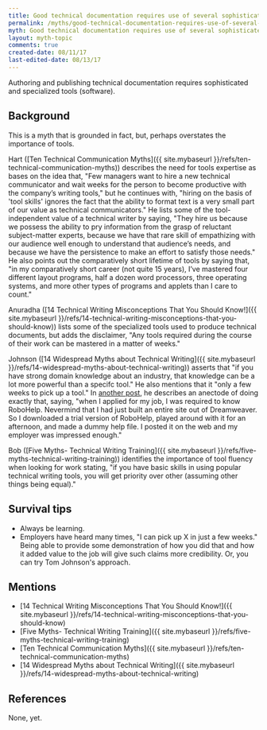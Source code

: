 ```yaml
---
title: Good technical documentation requires use of several sophisticated tools
permalink: /myths/good-technical-documentation-requires-use-of-several-sophisticated-tools
myth: Good technical documentation requires use of several sophisticated tools
layout: myth-topic
comments: true
created-date: 08/11/17
last-edited-date: 08/13/17
---
```


Authoring and publishing technical documentation requires sophisticated and specialized tools (software).

## Background

This is a myth that is grounded in fact, but, perhaps overstates the importance of tools.

Hart ([Ten Technical Communication Myths]({{ site.mybaseurl }}/refs/ten-technical-communication-myths)) describes the need for tools expertise as bases on the idea that, "Few managers want to hire a new technical communicator and wait weeks for the person to become productive with the company’s writing tools," but he continues with, "hiring on the basis of 'tool skills' ignores the fact that the ability to format text is a  very small part of our value as technical communicators." He lists some of the tool-independent value of a technical writer by saying, "They hire us because we possess the ability to pry information from the grasp of reluctant subject-matter experts, because we have that rare skill of empathizing with our audience well enough to understand that audience’s needs, and because we have the persistence to make an effort to satisfy those needs." He also points out the comparatively short lifetime of tools by saying that, "in my comparatively short career (not quite 15 years), I’ve mastered four different layout programs, half a dozen word processors, three operating systems, and more other types of programs and applets than I care to count."

Anuradha ([14 Technical Writing Misconceptions That You Should Know!]({{ site.mybaseurl }}/refs/14-technical-writing-misconceptions-that-you-should-know)) lists some of the specialized tools used to produce technical documents, but adds the disclaimer, "Any tools required during the course of their work can be mastered in a matter of weeks." 

Johnson ([14 Widespread Myths about Technical Writing]({{ site.mybaseurl }}/refs/14-widespread-myths-about-technical-writing)) asserts that "if you have strong domain knowledge about an industry, that knowledge can be a lot more powerful than a specifc tool." He also mentions that it "only a few weeks to pick up a tool." In [another post](http://idratherbewriting.com/2007/02/15/post-in-business-columns-of-whats-host-in-stc-by-proedit-guy/), he describes an anectode of doing exactly that, saying, "when I applied for my job, I was required to know RoboHelp. Nevermind that I had just built an entire site out of Dreamweaver. So I downloaded a trial version of RoboHelp, played around with it for an afternoon, and made a dummy help file. I posted it on the web and my employer was impressed enough."

Bob ([Five Myths- Technical Writing Training]({{ site.mybaseurl }}/refs/five-myths-technical-writing-training)) identifies the importance of tool fluency when looking for work stating, "if you have basic skills in using popular technical writing tools, you will get priority over
other (assuming other things being equal)."


## Survival tips

* Always be learning.
* Employers have heard many times, "I can pick up X in just a few weeks." Being able to provide some demonstration of how you did that and how it added value to the job will give such claims more credibility. Or, you can try Tom Johnson's approach.

## Mentions

* [14 Technical Writing Misconceptions That You Should Know!]({{ site.mybaseurl }}/refs/14-technical-writing-misconceptions-that-you-should-know)
* [Five Myths- Technical Writing Training]({{ site.mybaseurl }}/refs/five-myths-technical-writing-training)
* [Ten Technical Communication Myths]({{ site.mybaseurl }}/refs/ten-technical-communication-myths)
* [14 Widespread Myths about Technical Writing]({{ site.mybaseurl }}/refs/14-widespread-myths-about-technical-writing)

## References

None, yet.
